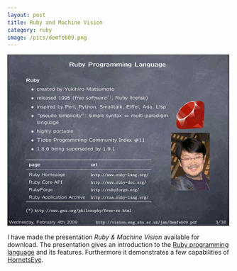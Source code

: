 ```yaml
---
layout: post
title: Ruby and Machine Vision
category: ruby
image: /pics/demfeb09.png
---
```


<span class="center"><a href="http://www.slideshare.net/wedesoft/demfeb09"><img src="/pics/demfeb09.png" width="500" alt=""/></a></span>

I have made the presentation _Ruby &amp; Machine Vision_ available for download. The presentation gives an introduction to the [Ruby programming language][1] and its features. Furthermore it demonstrates a few capabilities of [HornetsEye][2].

[1]: http://www.ruby-lang.org/
[2]: http://www.wedesoft.de/hornetseye-api/
